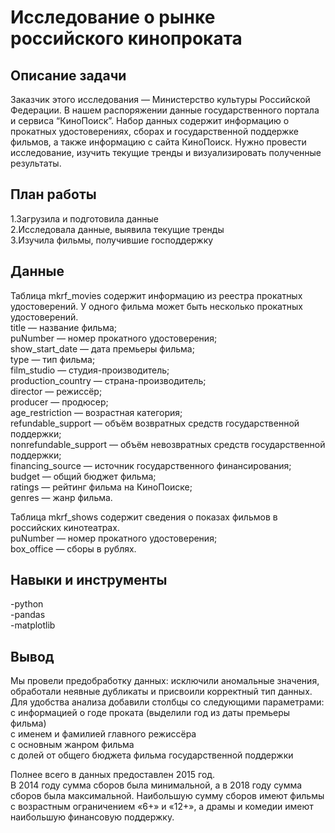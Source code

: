 # Исследование о рынке российского кинопроката

## Описание задачи  
Заказчик этого исследования — Министерство культуры Российской Федерации. В нашем распоряжении данные государственного портала и сервиса “КиноПоиск”. Набор данных содержит информацию о прокатных удостоверениях, сборах и государственной поддержке фильмов, а также информацию с сайта КиноПоиск. Нужно провести исследование, изучить текущие тренды и визуализировать полученные результаты.

## План работы  
  1.Загрузила и подготовила данные  
  2.Исследовала данные, выявила текущие тренды  
  3.Изучила фильмы, получившие господдержку  

## Данные  
Таблица mkrf_movies содержит информацию из реестра прокатных удостоверений. У одного фильма может быть несколько прокатных удостоверений.   
title — название фильма;  
puNumber — номер прокатного удостоверения;  
show_start_date — дата премьеры фильма;  
type — тип фильма;  
film_studio — студия-производитель;  
production_country — страна-производитель;    
director — режиссёр;  
producer — продюсер;  
age_restriction — возрастная категория;  
refundable_support — объём возвратных средств государственной поддержки;  
nonrefundable_support — объём невозвратных средств государственной поддержки;  
financing_source — источник государственного финансирования;  
budget — общий бюджет фильма;  
ratings — рейтинг фильма на КиноПоиске;  
genres — жанр фильма.  

Таблица mkrf_shows содержит сведения о показах фильмов в российских кинотеатрах.  
puNumber — номер прокатного удостоверения;  
box_office — сборы в рублях.  

## Навыки и инструменты  
-python  
-pandas  
-matplotlib  

## Вывод  
Мы провели предобработку данных: исключили аномальные значения, обработали неявные дубликаты и присвоили корректный тип данных.  
Для удобства анализа добавили столбцы со следующими параметрами:  
с информацией о годе проката (выделили год из даты премьеры фильма)  
с именем и фамилией главного режиссёра  
с основным жанром фильма  
с долей от общего бюджета фильма государственной поддержки    

Полнее всего в данных предоставлен 2015 год.  
В 2014 году сумма сборов была минимальной, а в 2018 году сумма сборов была максимальной. 
Наибольшую сумму сборов имеют фильмы с возрастным ограничением «6+» и «12+», а драмы и комедии имеют наибольшую финансовую поддержку.
